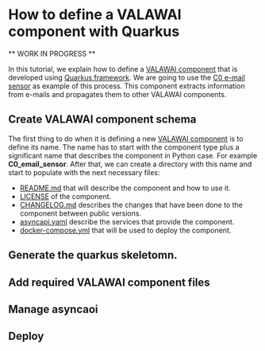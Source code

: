 # How to define a VALAWAI component with Quarkus


** WORK IN PROGRESS **

In this tutorial, we explain how to define a [VALAWAI component](/toolbox/component)
that is developed using [Quarkus framework](https://quarkus.io/). We are going
to use the [C0 e-mail sensor](/docs/components/C0/email_sensor) as example of this process.
This component extracts information from e-mails and propagates them to other
VALAWAI components. 


## Create VALAWAI component schema

The first thing to do when it is defining a new [VALAWAI component](/docs/toolbox/component)
is to define its name. The name has to start with the component type plus
a significant name that describes the component in Python case. For example 
**C0_email_sensor**. After that, we can create a directory with this name and start
to populate with the next necessary files:

 - [README.md](https://github.com/VALAWAI/C0_email_sensor/blob/main/README.md)
 that will describe the component and how to use it.
 - [LICENSE](https://github.com/VALAWAI/C0_email_sensor/blob/main/LICENSE) of the component.
 - [CHANGELOG.md](https://github.com/VALAWAI/C0_email_sensor/blob/main/CHANGELOG.md)
 describes the changes that have been done to the component between public versions.
 - [asyncapi.yaml](https://github.com/VALAWAI/C0_email_sensor/blob/main/asyncapi.yaml)
 describe the services that provide the component.
 - [docker-compose.yml](https://github.com/VALAWAI/C0_email_sensor/blob/main/docker-compose.yml)
  that will be used to deploy the component.



## Generate the quarkus skeletomn.


## Add required VALAWAI component files


## Manage asyncaoi


## Deploy